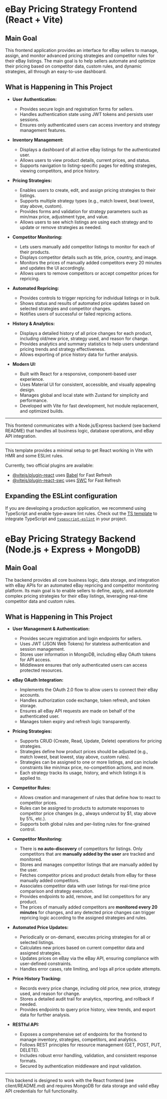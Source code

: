 # eBay Pricing Strategy Frontend (React + Vite)

## Main Goal

This frontend application provides an interface for eBay sellers to manage, assign, and monitor advanced pricing strategies and competitor rules for their eBay listings. The main goal is to help sellers automate and optimize their pricing based on competitor data, custom rules, and dynamic strategies, all through an easy-to-use dashboard.

## What is Happening in This Project

- **User Authentication:**

  - Provides secure login and registration forms for sellers.
  - Handles authentication state using JWT tokens and persists user sessions.
  - Ensures only authenticated users can access inventory and strategy management features.

- **Inventory Management:**

  - Displays a dashboard of all active eBay listings for the authenticated user.
  - Allows users to view product details, current prices, and status.
  - Supports navigation to listing-specific pages for editing strategies, viewing competitors, and price history.

- **Pricing Strategies:**

  - Enables users to create, edit, and assign pricing strategies to their listings.
  - Supports multiple strategy types (e.g., match lowest, beat lowest, stay above, custom).
  - Provides forms and validation for strategy parameters such as min/max price, adjustment type, and value.
  - Allows users to see which listings are using each strategy and to update or remove strategies as needed.

- **Competitor Monitoring:**

  - Lets users manually add competitor listings to monitor for each of their products.
  - Displays competitor details such as title, price, country, and image.
  - Monitors the prices of manually added competitors every 20 minutes and updates the UI accordingly.
  - Allows users to remove competitors or accept competitor prices for repricing.

- **Automated Repricing:**

  - Provides controls to trigger repricing for individual listings or in bulk.
  - Shows status and results of automated price updates based on selected strategies and competitor changes.
  - Notifies users of successful or failed repricing actions.

- **History & Analytics:**

  - Displays a detailed history of all price changes for each product, including old/new price, strategy used, and reason for change.
  - Provides analytics and summary statistics to help users understand pricing trends and strategy effectiveness.
  - Allows exporting of price history data for further analysis.

- **Modern UI:**
  - Built with React for a responsive, component-based user experience.
  - Uses Material UI for consistent, accessible, and visually appealing design.
  - Manages global and local state with Zustand for simplicity and performance.
  - Developed with Vite for fast development, hot module replacement, and optimized builds.

---

This frontend communicates with a Node.js/Express backend (see backend README) that handles all business logic, database operations, and eBay API integration.

---

This template provides a minimal setup to get React working in Vite with HMR and some ESLint rules.

Currently, two official plugins are available:

- [@vitejs/plugin-react](https://github.com/vitejs/vite-plugin-react/blob/main/packages/plugin-react/README.md) uses [Babel](https://babeljs.io/) for Fast Refresh
- [@vitejs/plugin-react-swc](https://github.com/vitejs/vite-plugin-react-swc) uses [SWC](https://swc.rs/) for Fast Refresh

## Expanding the ESLint configuration

If you are developing a production application, we recommend using TypeScript and enable type-aware lint rules. Check out the [TS template](https://github.com/vitejs/vite/tree/main/packages/create-vite/template-react-ts) to integrate TypeScript and [`typescript-eslint`](https://typescript-eslint.io) in your project.





# eBay Pricing Strategy Backend (Node.js + Express + MongoDB)

## Main Goal

The backend provides all core business logic, data storage, and integration with eBay APIs for an automated eBay repricing and competitor monitoring platform. Its main goal is to enable sellers to define, apply, and automate complex pricing strategies for their eBay listings, leveraging real-time competitor data and custom rules.

## What is Happening in This Project

- **User Management & Authentication:**

  - Provides secure registration and login endpoints for sellers.
  - Uses JWT (JSON Web Tokens) for stateless authentication and session management.
  - Stores user information in MongoDB, including eBay OAuth tokens for API access.
  - Middleware ensures that only authenticated users can access protected resources.

- **eBay OAuth Integration:**

  - Implements the OAuth 2.0 flow to allow users to connect their eBay accounts.
  - Handles authorization code exchange, token refresh, and token storage.
  - Ensures all eBay API requests are made on behalf of the authenticated user.
  - Manages token expiry and refresh logic transparently.

- **Pricing Strategies:**

  - Supports CRUD (Create, Read, Update, Delete) operations for pricing strategies.
  - Strategies define how product prices should be adjusted (e.g., match lowest, beat lowest, stay above, custom rules).
  - Strategies can be assigned to one or more listings, and can include constraints like min/max price, no-competition actions, and more.
  - Each strategy tracks its usage, history, and which listings it is applied to.

- **Competitor Rules:**

  - Allows creation and management of rules that define how to react to competitor prices.
  - Rules can be assigned to products to automate responses to competitor price changes (e.g., always undercut by $1, stay above by 5%, etc.).
  - Supports both global rules and per-listing rules for fine-grained control.

- **Competitor Monitoring:**

  - There is **no auto-discovery** of competitors for listings. Only competitors that are **manually added by the user** are tracked and monitored.
  - Stores and manages competitor listings that are manually added by the user.
  - Fetches competitor prices and product details from eBay for these manually added competitors.
  - Associates competitor data with user listings for real-time price comparison and strategy execution.
  - Provides endpoints to add, remove, and list competitors for any product.
  - The prices of manually added competitors are **monitored every 20 minutes** for changes, and any detected price changes can trigger repricing logic according to the assigned strategies and rules.

- **Automated Price Updates:**

  - Periodically or on-demand, executes pricing strategies for all or selected listings.
  - Calculates new prices based on current competitor data and assigned strategies.
  - Updates prices on eBay via the eBay API, ensuring compliance with user-defined constraints.
  - Handles error cases, rate limiting, and logs all price update attempts.

- **Price History Tracking:**

  - Records every price change, including old price, new price, strategy used, and reason for change.
  - Stores a detailed audit trail for analytics, reporting, and rollback if needed.
  - Provides endpoints to query price history, view trends, and export data for further analysis.

- **RESTful API:**
  - Exposes a comprehensive set of endpoints for the frontend to manage inventory, strategies, competitors, and analytics.
  - Follows REST principles for resource management (GET, POST, PUT, DELETE).
  - Includes robust error handling, validation, and consistent response formats.
  - Secured by authentication middleware and input validation.

---

This backend is designed to work with the React frontend (see client/README.md) and requires MongoDB for data storage and valid eBay API credentials for full functionality.
